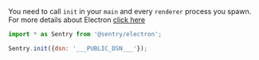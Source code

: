You need to call `init` in your `main` and every `renderer` process you spawn.
For more details about Electron [click here](/platforms/javascript/electron/)  

```javascript
import * as Sentry from '@sentry/electron';

Sentry.init({dsn: '___PUBLIC_DSN___'});
```
